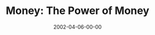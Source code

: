 ---
layout: message
category: message
series: "Handle with Care"
title: "Money: The Power of Money"
date: 2002-04-06-00-00
message_id: 287
audio: "http://s3.amazonaws.com/crossroadsaudiomessages/Power_of_Money.mp3"
audio-duration: "38:12"
flag: "N"
---